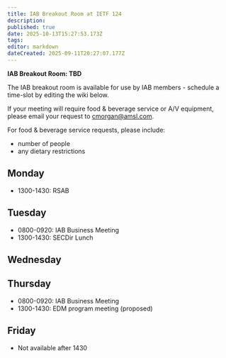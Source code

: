 ```yaml
---
title: IAB Breakout Room at IETF 124
description: 
published: true
date: 2025-10-13T15:27:53.173Z
tags: 
editor: markdown
dateCreated: 2025-09-11T20:27:07.177Z
---
```


**IAB Breakout Room: TBD**

The IAB breakout room is available for use by IAB members -  schedule a time-slot by editing the wiki below.  

If your meeting will require food & beverage service or A/V equipment, please email your request to cmorgan@amsl.com. 

For food & beverage service requests, please include:

* number of people
* any dietary restrictions


## Monday 

* 1300-1430: RSAB


## Tuesday 

* 0800-0920: IAB Business Meeting
* 1300-1430: SECDir Lunch


## Wednesday 


## Thursday 

* 0800-0920: IAB Business Meeting
* 1300-1430: EDM program meeting (proposed)

## Friday 

* Not available after 1430
